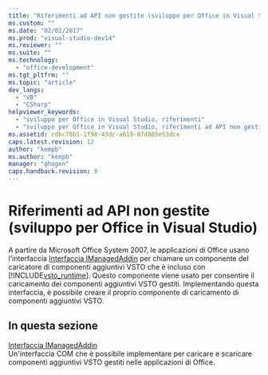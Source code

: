 ```yaml
---
title: "Riferimenti ad API non gestite (sviluppo per Office in Visual Studio)"
ms.custom: ""
ms.date: "02/02/2017"
ms.prod: "visual-studio-dev14"
ms.reviewer: ""
ms.suite: ""
ms.technology: 
  - "office-development"
ms.tgt_pltfrm: ""
ms.topic: "article"
dev_langs: 
  - "VB"
  - "CSharp"
helpviewer_keywords: 
  - "sviluppo per Office in Visual Studio, riferimenti"
  - "sviluppo per Office in Visual Studio, riferimenti ad API non gestite"
ms.assetid: cdbc70b1-1f98-43dc-a619-07d805e53dce
caps.latest.revision: 12
author: "kempb"
ms.author: "kempb"
manager: "ghogen"
caps.handback.revision: 8
---
```

# Riferimenti ad API non gestite (sviluppo per Office in Visual Studio)
  A partire da Microsoft Office System 2007, le applicazioni di Office usano l'interfaccia [Interfaccia IManagedAddin](../vsto/imanagedaddin-interface.md) per chiamare un componente del caricatore di componenti aggiuntivi VSTO che è incluso con [!INCLUDE[vsto_runtime](../vsto/includes/vsto-runtime-md.md)]. Questo componente viene usato per consentire il caricamento dei componenti aggiuntivi VSTO gestiti. Implementando questa interfaccia, è possibile creare il proprio componente di caricamento di componenti aggiuntivi VSTO.  
  
## In questa sezione  
 [Interfaccia IManagedAddin](../vsto/imanagedaddin-interface.md)  
 Un'interfaccia COM che è possibile implementare per caricare e scaricare componenti aggiuntivi VSTO gestiti nelle applicazioni di Office.  
  
  